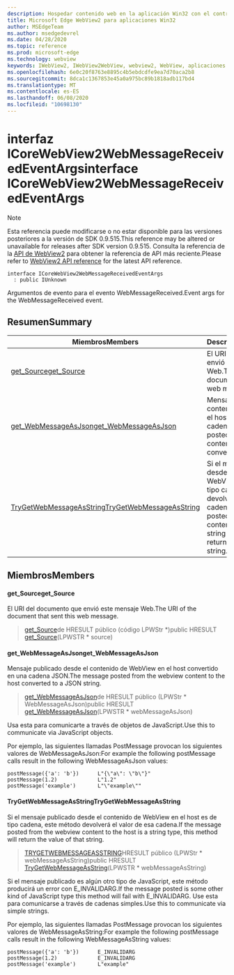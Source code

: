 ```yaml
---
description: Hospedar contenido web en la aplicación Win32 con el control Microsoft Edge WebView2
title: Microsoft Edge WebView2 para aplicaciones Win32
author: MSEdgeTeam
ms.author: msedgedevrel
ms.date: 04/28/2020
ms.topic: reference
ms.prod: microsoft-edge
ms.technology: webview
keywords: IWebView2, IWebView2WebView, webview2, WebView, aplicaciones Win32, Win32, Edge, ICoreWebView2, ICoreWebView2Controller, control de explorador, HTML Edge
ms.openlocfilehash: 6e0c20f8763e8895c4b5ebdcdfe9ea7d70aca2b8
ms.sourcegitcommit: 8dca1c1367853e45a0a975bc89b1818adb117bd4
ms.translationtype: MT
ms.contentlocale: es-ES
ms.lasthandoff: 06/08/2020
ms.locfileid: "10698130"
---
```

# <span data-ttu-id="57291-104">interfaz ICoreWebView2WebMessageReceivedEventArgs</span><span class="sxs-lookup"><span data-stu-id="57291-104">interface ICoreWebView2WebMessageReceivedEventArgs</span></span> 

> [!NOTE]
> <span data-ttu-id="57291-105">Esta referencia puede modificarse o no estar disponible para las versiones posteriores a la versión de SDK 0.9.515.</span><span class="sxs-lookup"><span data-stu-id="57291-105">This reference may be altered or unavailable for releases after SDK version 0.9.515.</span></span> <span data-ttu-id="57291-106">Consulta la referencia de la [API de WebView2](../../../webview2-api-reference.md) para obtener la referencia de API más reciente.</span><span class="sxs-lookup"><span data-stu-id="57291-106">Please refer to [WebView2 API reference](../../../webview2-api-reference.md) for the latest API reference.</span></span>

```
interface ICoreWebView2WebMessageReceivedEventArgs
  : public IUnknown
```

<span data-ttu-id="57291-107">Argumentos de evento para el evento WebMessageReceived.</span><span class="sxs-lookup"><span data-stu-id="57291-107">Event args for the WebMessageReceived event.</span></span>

## <span data-ttu-id="57291-108">Resumen</span><span class="sxs-lookup"><span data-stu-id="57291-108">Summary</span></span>

 <span data-ttu-id="57291-109">Miembros</span><span class="sxs-lookup"><span data-stu-id="57291-109">Members</span></span>                        | <span data-ttu-id="57291-110">Descripciones</span><span class="sxs-lookup"><span data-stu-id="57291-110">Descriptions</span></span>
--------------------------------|---------------------------------------------
[<span data-ttu-id="57291-111">get_Source</span><span class="sxs-lookup"><span data-stu-id="57291-111">get_Source</span></span>](#get_source) | <span data-ttu-id="57291-112">El URI del documento que envió este mensaje Web.</span><span class="sxs-lookup"><span data-stu-id="57291-112">The URI of the document that sent this web message.</span></span>
[<span data-ttu-id="57291-113">get_WebMessageAsJson</span><span class="sxs-lookup"><span data-stu-id="57291-113">get_WebMessageAsJson</span></span>](#get_webmessageasjson) | <span data-ttu-id="57291-114">Mensaje publicado desde el contenido de WebView en el host convertido en una cadena JSON.</span><span class="sxs-lookup"><span data-stu-id="57291-114">The message posted from the webview content to the host converted to a JSON string.</span></span>
[<span data-ttu-id="57291-115">TryGetWebMessageAsString</span><span class="sxs-lookup"><span data-stu-id="57291-115">TryGetWebMessageAsString</span></span>](#trygetwebmessageasstring) | <span data-ttu-id="57291-116">Si el mensaje publicado desde el contenido de WebView en el host es de tipo cadena, este método devolverá el valor de esa cadena.</span><span class="sxs-lookup"><span data-stu-id="57291-116">If the message posted from the webview content to the host is a string type, this method will return the value of that string.</span></span>

## <span data-ttu-id="57291-117">Miembros</span><span class="sxs-lookup"><span data-stu-id="57291-117">Members</span></span>

#### <span data-ttu-id="57291-118">get_Source</span><span class="sxs-lookup"><span data-stu-id="57291-118">get_Source</span></span> 

<span data-ttu-id="57291-119">El URI del documento que envió este mensaje Web.</span><span class="sxs-lookup"><span data-stu-id="57291-119">The URI of the document that sent this web message.</span></span>

> <span data-ttu-id="57291-120">[get_Source](#get_source)de HRESULT público (código LPWStr \*)</span><span class="sxs-lookup"><span data-stu-id="57291-120">public HRESULT [get_Source](#get_source)(LPWSTR \* source)</span></span>

#### <span data-ttu-id="57291-121">get_WebMessageAsJson</span><span class="sxs-lookup"><span data-stu-id="57291-121">get_WebMessageAsJson</span></span> 

<span data-ttu-id="57291-122">Mensaje publicado desde el contenido de WebView en el host convertido en una cadena JSON.</span><span class="sxs-lookup"><span data-stu-id="57291-122">The message posted from the webview content to the host converted to a JSON string.</span></span>

> <span data-ttu-id="57291-123">[get_WebMessageAsJson](#get_webmessageasjson)de HRESULT público (LPWStr \* WebMessageAsJson)</span><span class="sxs-lookup"><span data-stu-id="57291-123">public HRESULT [get_WebMessageAsJson](#get_webmessageasjson)(LPWSTR \* webMessageAsJson)</span></span>

<span data-ttu-id="57291-124">Usa esta para comunicarte a través de objetos de JavaScript.</span><span class="sxs-lookup"><span data-stu-id="57291-124">Use this to communicate via JavaScript objects.</span></span>

<span data-ttu-id="57291-125">Por ejemplo, las siguientes llamadas PostMessage provocan los siguientes valores de WebMessageAsJson:</span><span class="sxs-lookup"><span data-stu-id="57291-125">For example the following postMessage calls result in the following WebMessageAsJson values:</span></span>

```
postMessage({'a': 'b'})      L"{\"a\": \"b\"}"
postMessage(1.2)             L"1.2"
postMessage('example')       L"\"example\""
```

#### <span data-ttu-id="57291-126">TryGetWebMessageAsString</span><span class="sxs-lookup"><span data-stu-id="57291-126">TryGetWebMessageAsString</span></span> 

<span data-ttu-id="57291-127">Si el mensaje publicado desde el contenido de WebView en el host es de tipo cadena, este método devolverá el valor de esa cadena.</span><span class="sxs-lookup"><span data-stu-id="57291-127">If the message posted from the webview content to the host is a string type, this method will return the value of that string.</span></span>

> <span data-ttu-id="57291-128">[TRYGETWEBMESSAGEASSTRING](#trygetwebmessageasstring)HRESULT público (LPWStr \* webMessageAsString)</span><span class="sxs-lookup"><span data-stu-id="57291-128">public HRESULT [TryGetWebMessageAsString](#trygetwebmessageasstring)(LPWSTR \* webMessageAsString)</span></span>

<span data-ttu-id="57291-129">Si el mensaje publicado es algún otro tipo de JavaScript, este método producirá un error con E_INVALIDARG.</span><span class="sxs-lookup"><span data-stu-id="57291-129">If the message posted is some other kind of JavaScript type this method will fail with E_INVALIDARG.</span></span> <span data-ttu-id="57291-130">Use esta para comunicarse a través de cadenas simples.</span><span class="sxs-lookup"><span data-stu-id="57291-130">Use this to communicate via simple strings.</span></span>

<span data-ttu-id="57291-131">Por ejemplo, las siguientes llamadas PostMessage provocan los siguientes valores de WebMessageAsString:</span><span class="sxs-lookup"><span data-stu-id="57291-131">For example the following postMessage calls result in the following WebMessageAsString values:</span></span>

```
postMessage({'a': 'b'})      E_INVALIDARG
postMessage(1.2)             E_INVALIDARG
postMessage('example')       L"example"
```


